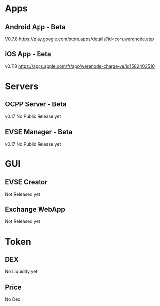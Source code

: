 # Apps

## Android App - Beta
V0.7.8
https://play.google.com/store/apps/details?id=com.werenode.app

## iOS App - Beta
v0.7.8
https://apps.apple.com/fr/app/werenode-charge-ve/id1582403510

# Servers 

## OCPP Server - Beta
v0.17 
No Public Release yet

## EVSE Manager - Beta
v0.17 
No Public Release yet

# GUI

## EVSE Creator
Not Released yet

## Exchange WebApp
Not Released yet 

# Token

## DEX
No Liquidity yet

## Price
No Dex 